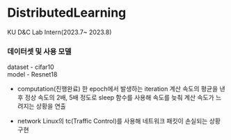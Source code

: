 # DistributedLearning

KU D&C Lab Intern(2023.7~ 2023.8)  


### 데이터셋 및 사용 모델
dataset - cifar10  
model - Resnet18 
- computation(진행완료)
한 epoch에서 발생하는 iteration 계산 속도의 평균을 낸 후 정상 속도의 2배, 5배 정도로 sleep 함수를 사용해 속도를 늦춰
계산 속도가 느려지는 상황을 연출 

- network
Linux의 tc(Traffic Control)를 사용해 네트워크 패킷이 손실되는 상황 구현 
